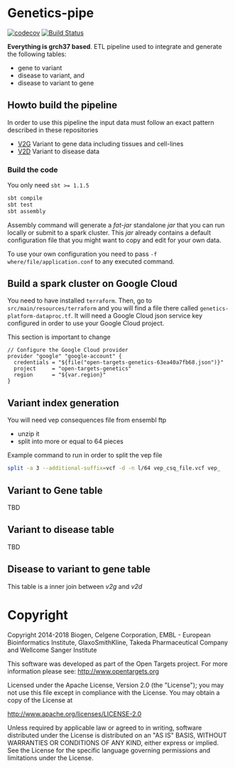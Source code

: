 # Genetics-pipe



[![codecov](https://codecov.io/gh/opentargets/genetics-pipe/branch/master/graph/badge.svg)](https://codecov.io/gh/opentargets/genetics-pipe)
[![Build Status](https://travis-ci.com/opentargets/genetics-pipe.svg?branch=master)](https://travis-ci.com/opentargets/genetics-pipe)

**Everything is grch37 based**. ETL pipeline used to integrate and generate the following tables: 

- gene to variant
- disease to variant, and
- disease to variant to gene

## Howto build the pipeline

In order to use this pipeline the input data must follow an exact pattern described in these repositories

- [V2G](https://github.com/opentargets/g2v_data) Variant to gene data including tissues and cell-lines
- [V2D](https://github.com/opentargets/v2d_data) Variant to disease data

### Build the code

You only need `sbt >= 1.1.5`
 
```sh
sbt compile
sbt test
sbt assembly
```

Assembly command will generate a _fat-jar_ standalone _jar_ that you can run locally or submit to 
a spark cluster. This _jar_ already contains a default configuration file that you might want to copy
and edit for your own data.

To use your own configuration you need to pass `-f where/file/application.conf` to any executed command.

## Build a spark cluster on Google Cloud

You need to have installed `terraform`. Then, go to `src/main/resources/terraform` and you will find a file
there called `genetics-platform-dataproc.tf`. It will need a Google Cloud json service key configured in order
to use your Google Cloud project.

This section is important to change
```
// Configure the Google Cloud provider
provider "google" "google-account" {
  credentials = "${file("open-targets-genetics-63ea40a7fb68.json")}"
  project     = "open-targets-genetics"
  region      = "${var.region}"
}
```

## Variant index generation

You will need vep consequences file from ensembl ftp

- unzip it
- split into more or equal to 64 pieces

Example command to run in order to split the vep file

```sh
split -a 3 --additional-suffix=vcf -d -n l/64 vep_csq_file.vcf vep_
``` 

## Variant to Gene table

TBD

## Variant to disease table

TBD

## Disease to variant to gene table

This table is a inner join between _v2g_ and _v2d_

# Copyright
Copyright 2014-2018 Biogen, Celgene Corporation, EMBL - European Bioinformatics Institute, GlaxoSmithKline, Takeda Pharmaceutical Company and Wellcome Sanger Institute

This software was developed as part of the Open Targets project. For more information please see: http://www.opentargets.org

Licensed under the Apache License, Version 2.0 (the "License");
you may not use this file except in compliance with the License.
You may obtain a copy of the License at

   http://www.apache.org/licenses/LICENSE-2.0

Unless required by applicable law or agreed to in writing, software
distributed under the License is distributed on an "AS IS" BASIS,
WITHOUT WARRANTIES OR CONDITIONS OF ANY KIND, either express or implied.
See the License for the specific language governing permissions and
limitations under the License.
